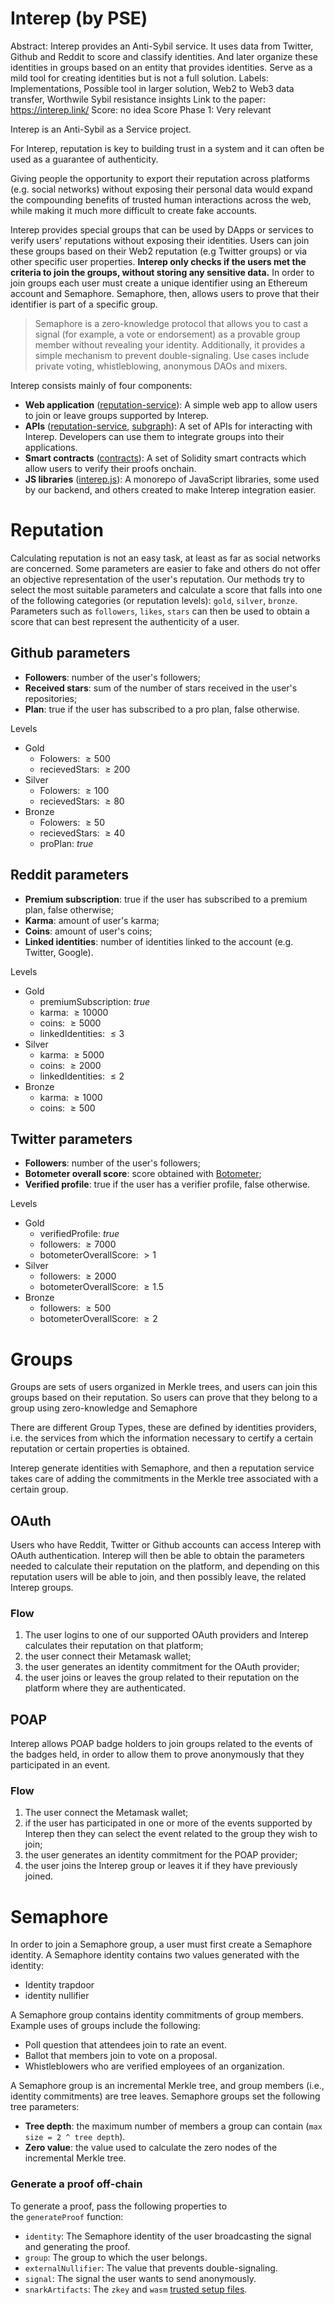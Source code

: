 # Interep (by PSE)

Abstract: Interep provides an Anti-Sybil service. It uses data from Twitter, Github and Reddit to score and classify identities. And later organize these identities in groups based on an entity that provides identities. Serve as a mild tool for creating identities but is not a full solution.
Labels: Implementations, Possible tool in larger solution, Web2 to Web3 data transfer, Worthwile Sybil resistance insights
Link to the paper: https://interep.link/
Score: no idea
Score Phase 1: Very relevant

Interep is an Anti-Sybil as a Service project.

For Interep, reputation is key to building trust in a system and it can often be used as a guarantee of authenticity. 

Giving people the opportunity to export their reputation across platforms (e.g. social networks) without exposing their personal data would expand the compounding benefits of trusted human interactions across the web, while making it much more difficult to create fake accounts.

Interep provides special groups that can be used by DApps or services to verify users' reputations without exposing their identities. Users can join these groups based on their Web2 reputation (e.g Twitter groups) or via other specific user properties. **Interep only checks if the users met the criteria to join the groups, without storing any sensitive data.** In order to join groups each user must create a unique identifier using an Ethereum account and Semaphore. Semaphore, then, allows users to prove that their identifier is part of a specific group.

> Semaphore is a zero-knowledge protocol that allows you to cast a signal (for example, a vote or endorsement) as a provable group member without revealing your identity. Additionally, it provides a simple mechanism to prevent double-signaling. Use cases include private voting, whistleblowing, anonymous DAOs and mixers.
> 

Interep consists mainly of four components:

- **Web application** ([reputation-service](https://github.com/interep-project/reputation-service)): A simple web app to allow users to join or leave groups supported by Interep.
- **APIs** ([reputation-service](https://github.com/interep-project/reputation-service), [subgraph](https://github.com/interep-project/subgraph)): A set of APIs for interacting with Interep. Developers can use them to integrate groups into their applications.
- **Smart contracts** ([contracts](https://github.com/interep-project/contracts)): A set of Solidity smart contracts which allow users to verify their proofs onchain.
- **JS libraries** ([interep.js](https://github.com/interep-project/interep.js)): A monorepo of JavaScript libraries, some used by our backend, and others created to make Interep integration easier.

# Reputation

Calculating reputation is not an easy task, at least as far as social networks are concerned. Some parameters are easier to fake and others do not offer an objective representation of the user's reputation. Our methods try to select the most suitable parameters and calculate a score that falls into one of the following categories (or reputation levels): `gold`, `silver`, `bronze`. Parameters such as `followers`, `likes`, `stars` can then be used to obtain a score that can best represent the authenticity of a user.

## Github parameters

- **Followers**: number of the user's followers;
- **Received stars**: sum of the number of stars received in the user's repositories;
- **Plan**: true if the user has subscribed to a pro plan, false otherwise.

Levels

- Gold
    - Folowers: $\geq 500$
    - recievedStars: $\geq 200$
- Silver
    - Folowers: $\geq 100$
    - recievedStars: $\geq 80$
- Bronze
    - Folowers: $\geq 50$
    - recievedStars: $\geq40$
    - proPlan: $true$

## Reddit parameters

- **Premium subscription**: true if the user has subscribed to a premium plan, false otherwise;
- **Karma**: amount of user's karma;
- **Coins**: amount of user's coins;
- **Linked identities**: number of identities linked to the account (e.g. Twitter, Google).

Levels

- Gold
    - premiumSubscription: $true$
    - karma: $\geq 10000$
    - coins: $\geq 5000$
    - linkedIdentities: $\leq 3$
- Silver
    - karma: $\geq 5000$
    - coins: $\geq 2000$
    - linkedIdentities: $\leq 2$
- Bronze
    - karma: $\geq 1000$
    - coins: $\geq 500$

## Twitter parameters

- **Followers**: number of the user's followers;
- **Botometer overall score**: score obtained with [Botometer](https://botometer.osome.iu.edu/);
- **Verified profile**: true if the user has a verifier profile, false otherwise.

Levels

- Gold
    - verifiedProfile: $true$
    - followers: $\geq 7000$
    - botometerOverallScore: $>1$
- Silver
    - followers: $\geq 2000$
    - botometerOverallScore: $\geq 1.5$
- Bronze
    - followers: $\geq 500$
    - botometerOverallScore: $\geq 2$

# Groups

Groups are sets of users organized in Merkle trees, and users can join this groups based on their reputation. So users  can prove that they belong to a group using zero-knowledge and Semaphore

There are different Group Types, these are defined by identities providers, i.e. the services from which the information necessary to certify a certain reputation or certain properties is obtained.

Interep generate identities with Semaphore, and then a reputation service takes care of adding the commitments in the Merkle tree associated with a certain group.

## OAuth

Users who have Reddit, Twitter or Github accounts can access Interep with OAuth authentication. Interep will then be able to obtain the parameters needed to calculate their reputation on the platform, and depending on this reputation users will be able to join, and then possibly leave, the related Interep groups.

### Flow

1. The user logins to one of our supported OAuth providers and Interep calculates their reputation on that platform;
2. the user connect their Metamask wallet;
3. the user generates an identity commitment for the OAuth provider;
4. the user joins or leaves the group related to their reputation on the platform where they are authenticated.

## POAP

Interep allows POAP badge holders to join groups related to the events of the badges held, in order to allow them to prove anonymously that they participated in an event.

### Flow

1. The user connect the Metamask wallet;
2. if the user has participated in one or more of the events supported by Interep then they can select the event related to the group they wish to join;
3. the user generates an identity commitment for the POAP provider;
4. the user joins the Interep group or leaves it if they have previously joined.

# Semaphore

In order to join a Semaphore group, a user must first create a Semaphore identity. A Semaphore identity contains two values generated with the identity:

- Identity trapdoor
- identity nullifier

A Semaphore group contains identity commitments of group members. Example uses of groups include the following:

- Poll question that attendees join to rate an event.
- Ballot that members join to vote on a proposal.
- Whistleblowers who are verified employees of an organization.

A Semaphore group is an incremental Merkle tree, and group members (i.e., identity commitments) are tree leaves. Semaphore groups set the following tree parameters:

- **Tree depth**: the maximum number of members a group can contain (`max size = 2 ^ tree depth`).
- **Zero value**: the value used to calculate the zero nodes of the incremental Merkle tree.

### Generate a proof off-chain[](https://semaphore.appliedzkp.org/docs/guides/proofs#generate-a-proof-off-chain)

To generate a proof, pass the following properties to the `generateProof` function:

- `identity`: The Semaphore identity of the user broadcasting the signal and generating the proof.
- `group`: The group to which the user belongs.
- `externalNullifier`: The value that prevents double-signaling.
- `signal`: The signal the user wants to send anonymously.
- `snarkArtifacts`: The `zkey` and `wasm` [trusted setup files](https://semaphore.appliedzkp.org/docs/glossary#trusted-setup-files).